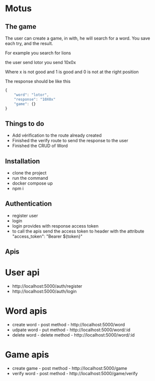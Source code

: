 # Motus

## The game
The user can create a game, in with, he will search for a word.
You save each try, and the result.

For example
you search for lions

the user send lotor
you send 10x0x

Where x is not good
and 1 is good
and 0 is not at the right position

The response should be like this

```javascript
{
    "word": "lotor",
    "response": "10X0x"
    "game": {}
}
```

## Things to do

- Add vérification to the route already created
- Finished the verify route to send the response to the user
- Finished the CRUD of Word

## Installation
- clone the project
- run the command
- docker compose up
- npm i

## Authentication
- register user
- login
- login provides with response access token
- to call the apis send the access token to header with the attribute "access_token": "Bearer ${token}"

## Apis 

# User api
- http://localhost:5000/auth/register
- http://localhost:5000/auth/login

# Word apis
- create word - post method - http://localhost:5000/word
- udpate word - put method  - http://localhost:5000/word/:id
- delete word - delete method - http://localhost:5000/word/:id

# Game apis
- create game   - post method - http://localhost:5000/game
- verify word   - post method - http://localhost:5000/game/verify












